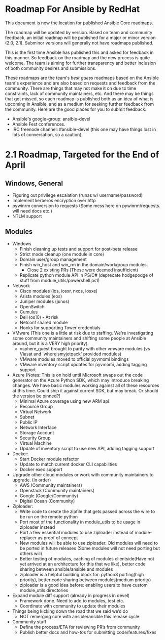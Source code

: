 Roadmap For Ansible by RedHat
=============
This document is now the location for published Ansible Core roadmaps.     

The roadmap will be updated by version. Based on team and community feedback, an initial roadmap will be published for a major or minor version (2.0, 2.1).  Subminor versions will generally not have roadmaps published.

This is the first time Ansible has published this and asked for feedback in this manner.  So feedback on the roadmap and the new process is quite welcome.  The team is aiming for further transparency and better inclusion of both community desires and submissions.  

These roadmaps are the team's *best guess* roadmaps based on the Ansible team's experience and are also based on requests and feedback from the community.  There are things that may not make it on due to time constraints, lack of community maintainers, etc.  And there may be things that got missed, so each roadmap is published both as an idea of what is upcoming in Ansible, and as a medium for seeking further feedback from the community. Here are the good places for you to submit feedback:

  * Ansible's google-group: ansible-devel
  *  Ansible Fest conferences.  
  * IRC freenode channel: #ansible-devel (this one may have things lost in lots of conversation, so a caution).

2.1 Roadmap, Targeted for the End of April
==========
## Windows, General
* Figuring out privilege escalation (runas w/ username/password)
* Implement kerberos encryption over http
* pywinrm conversion to requests (Some mess here on pywinrm/requests. will need docs etc.)
* NTLM support

## Modules
* Windows
  * Finish cleaning up tests and support for post-beta release
  * Strict mode cleanup (one module in core)
  * Domain user/group management
  * Finish win\_host and win\_rm in the domain/workgroup modules. 
     * Close 2 existing PRs (These were deemed insufficient)
  * Replicate python module API in PS/C# (deprecate hodgepodge of stuff from module_utils/powershell.ps1)
* Network
  * Cisco modules (ios, iosxr, nxos, iosxe)
  * Arista modules (eos)
  * Juniper modules (junos)
  * OpenSwitch
  * Cumulus
  * Dell (os10) - At risk
  * Netconf shared module
  * Hooks for supporting Tower credentials
* VMware (This one is a little at risk due to staffing. We're investigating some community maintainers and shifting some people at Ansible around, but it is a VERY high priority).
  * vsphere\_guest brought to parity with other vmware modules (vs Viasat and 'whereismyjetpack' provided modules)
  * VMware modules moved to official pyvmomi bindings
  * VMware inventory script updates for pyvmomi, adding tagging support
* Azure (Notes: This is on hold until Microsoft swaps out the code generator on the Azure Python SDK, which may introduce breaking changes. We have basic modules working against all of these resources at this time. Could ship it against current SDK, but may break. Or should the version be pinned?)
  * Minimal Azure coverage using new ARM api
  * Resource Group
  * Virtual Network
  * Subnet
  * Public IP
  * Network Interface
  * Storage Account
  * Security Group
  * Virtual Machine
  * Update of inventory script to use new API, adding tagging support
* Docker:
  * Start Docker module refactor
  * Update to match current docker CLI capabilities
  * Docker exec support
* Upgrade other cloud modules or work with community maintainers to upgrade.  (In order)
  * AWS (Community maintainers)
  * Openstack (Community maintainers)
  * Google (Google/Community) 
   * Digital Ocean (Community)
* Ziploader: 
  * Write code to create the zipfile that gets passed across the wire to be run on the remote python  
  * Port most of the functionality in module\_utils to be usage in ziploader instead
  * Port a few essential modules to use ziploader instead of module-replacer as proof of concept  
  *  New modules will be able to use ziploader.  Old modules will need to be ported in future releases (Some modules will not need porting but others will)
  * Better testing of modules, caching of modules clientside(Have not yet arrived at an architecture for this that we like), better code sharing between ansible/ansible and modules
  * ziploader is a helpful building block for: python3 porting(high priority), better code sharing between modules(medium priority)
  * ziploader is a good idea before: enabling users to have custom module_utils directories
* Expand module diff support (already in progress in devel)
  * Framework done. Need to add to modules, test etc. 
  * Coordinate with community to update their modules 
* Things being kicking down the road that we said we’d do
  * NOT remerging core with ansible/ansible this release cycle
* Community stuff
  * Define the process/ETA for reviewing PR’s from community
  * Publish better docs and how-tos for submitting code/features/fixes



















